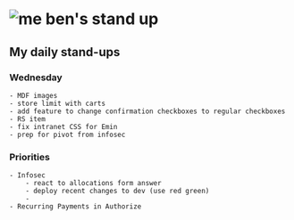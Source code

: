 # ![me](https://avatars2.githubusercontent.com/u/5232044?s=50&v=4) ben's stand up

## My daily stand-ups

### Wednesday

    - MDF images
    - store limit with carts
    - add feature to change confirmation checkboxes to regular checkboxes
    - RS item
    - fix intranet CSS for Emin
    - prep for pivot from infosec
    
### Priorities 
   
    - Infosec
        - react to allocations form answer
        - deploy recent changes to dev (use red green)
        - 
    - Recurring Payments in Authorize
